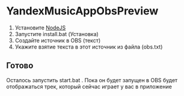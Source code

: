# YandexMusicAppObsPreview
1. Установите [NodeJS](https://nodejs.org)
2. Запустите install.bat (Установка)
3. Создайте источник в OBS (текст)
4. Укажите взятие текста в этот источник из файла (obs.txt)

## Готово

Осталось запустить start.bat . Пока он будет запущен в OBS будет отображаться трек, который сейчас играет у вас в приложение
